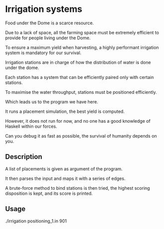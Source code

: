 # Irrigation systems

Food under the Dome is a scarce resource.

Due to a lack of space, all the farming space must be extremely efficient to provide for people living under the Dome.

To ensure a maximum yield when harvesting, a highly performant irrigation system is mandatory for our survival.

Irrigation stations are in charge of how the distribution of water is done under the dome.

Each station has a system that can be efficiently paired only with certain stations.

To maximise the water throughput, stations must be positioned efficiently.

Which leads us to the program we have here.

It runs a placement simulation, the best yield is computed.

However, it does not run for now, and no one has a good knowledge of Haskell within our forces.

Can you debug it as fast as possible, the survival of humanity depends on you.

## Description

A list of placements is given as argument of the program.

It then parses the input and maps it with a series of edges.

A brute-force method to bind stations is then tried, the highest scoring disposition is kept, and its score is printed.

## Usage

./irrigation positioning_1.in
901
